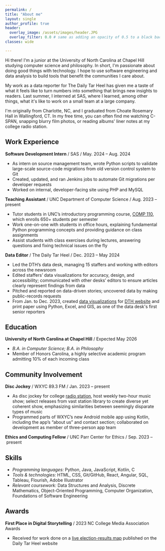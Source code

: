 ```yaml
---
permalink: /
title: "About me"
layout: single
author_profile: true
header:
  overlay_image: /assets/images/header.JPG
  overlay_filter: 0.0 # same as adding an opacity of 0.5 to a black background
classes: wide

---
```


Hi there! I'm a junior at the University of North Carolina at Chapel Hill studying computer science and philosophy. In short, I'm passionate about doing good things with technology. I hope to use software engineering and data analysis to build tools that benefit the communities I care about.

My work as a data reporter for The Daily Tar Heel has given me a taste of what it feels like to turn numbers into something that brings new insights to readers. Last summer, I interned at SAS, where I learned, among other things, what it's like to work on a small team at a large company.

I'm originally from Charlotte, NC, and I graduated from Choate Rosemary Hall in Wallingford, CT. In my free time, you can often find me watching C-SPAN, snapping blurry film photos, or reading albums' liner notes at my college radio station.

## Work Experience
**Software Development Intern** / SAS / May. 2024 – Aug. 2024
* As intern on source management team, wrote Python scripts to validate large-scale source-code migrations from old version control system to Git
* Created, updated, and ran Jenkins jobs to automate Git migrations per developer requests
* Worked on internal, developer-facing site using PHP and MySQL

**Teaching Assistant** / UNC Department of Computer Science / Aug. 2023 – present
* Tutor students in UNC’s introductory programming course, [COMP 110](https://23f.comp110.com), which enrolls 650+ students per semester
* Work one-on-one with students in office hours, explaining fundamental Python programming concepts and providing guidance on class assignments
* Assist students with class exercises during lectures, answering questions and fixing technical issues on the fly

**Data Editor** / The Daily Tar Heel / Dec. 2023 – May 2024
* Led the DTH’s data desk, managing 15 staffers and working with editors across the newsroom
* Edited staffers’ data visualizations for accuracy, design, and accessibility; communicated with other desks’ editors to ensure articles clearly represent findings from data
* Pitched and reported on data-driven stories; uncovered data by making public-records requests
* From Jan. to Dec. 2023, created [data visualizations](/portfolio/) for [DTH website](https://www.dailytarheel.com) and print paper using Python, Excel, and GIS, as one of the data desk's first senior reporters


## Education
**University of North Carolina at Chapel Hill** / Expected May 2026
* *B.A. in Computer Science; B.A. in Philosophy*
* Member of Honors Carolina, a highly selective academic program admitting 10% of each incoming class


## Community Involvement
**Disc Jockey** / WXYC 89.3 FM / Jan. 2023 – present
* As disc jockey for college [radio station](https://www.wxyc.org), host weekly two-hour music show; select releases from vast station library to create diverse yet coherent show, emphasizing similarities between seemingly disparate types of music
* Programmed parts of WXYC’s new Android mobile app using Kotlin, including the app’s “about us” and contact section; collaborated on development as member of three-person app team

**Ethics and Computing Fellow** / UNC Parr Center for Ethics / Sep. 2023 – present

## Skills
* *Programming languages:* Python, Java, JavaScript, Kotlin, C
* *Tools & technologies:* HTML, CSS, Git/GitHub, React, Angular, SQL, Tableau, Flourish, Adobe Illustrator
* *Relevant coursework:* Data Structures and Analysis, Discrete Mathematics, Object-Oriented Programming, Computer Organization, Foundations of Software Engineering

## Awards
**First Place in Digital Storytelling** / 2023 NC College Media Association Awards
* Received for work done on a [live election-results map](https://www.dailytarheel.com/article/2023/11/live-election-results-chapel-hill-carrboro) published on the Daily Tar Heel website